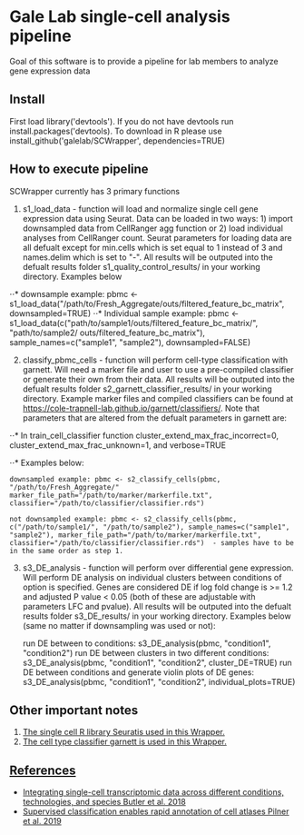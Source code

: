 
# Gale Lab single-cell analysis pipeline

Goal of this software is to provide a pipeline for lab members to analyze gene expression data


## Install 
First load library('devtools'). If you do not have devtools run install.packages('devtools). To download in R please use install_github('galelab/SCWrapper', dependencies=TRUE)

## How to execute pipeline
SCWrapper currently has 3 primary functions
1. s1_load_data - function will load and normalize single cell gene expression data using Seurat.  Data can be loaded in two ways: 1) import downsampled data from CellRanger agg function or 2) load individual analyses from CellRanger count.  Seurat parameters for loading data are all defualt except for min.cells which is set equal to 1 instead of 3 and names.delim which is set to "-".  All results will be outputed into the defualt results folder s1_quality_control_results/ in your working directory. Examples below

⋅⋅* downsample example: pbmc <- s1_load_data("/path/to/Fresh_Aggregate/outs/filtered_feature_bc_matrix", downsampled=TRUE)
⋅⋅* Individual sample example: pbmc <- s1_load_data(c("path/to/sample1/outs/filtered_feature_bc_matrix/", "path/to/sample2/ outs/filtered_feature_bc_matrix"), sample_names=c("sample1", "sample2"), downsampled=FALSE)

2. classify_pbmc_cells - function will perform cell-type classification with garnett.  Will need a marker file and user to use a pre-compiled classifier or generate their own from their data. All results will be outputed into the defualt results folder s2_garnett_classifier_results/ in your working directory.  Example marker files and compiled classifiers can be found at https://cole-trapnell-lab.github.io/garnett/classifiers/. Note that parameters that are altered from the defualt parameters in garnett are:

⋅⋅* In train_cell_classifier function cluster_extend_max_frac_incorrect=0, cluster_extend_max_frac_unknown=1, and verbose=TRUE 

⋅⋅* Examples below:

    downsampled example: pbmc <- s2_classify_cells(pbmc, "/path/to/Fresh_Aggregate/" marker_file_path="/path/to/marker/markerfile.txt", classifier="/path/to/classifier/classifier.rds")

    not downsampled example: pbmc <- s2_classify_cells(pbmc, c("/path/to/sample1/", "/path/to/sample2"), sample_names=c("sample1", "sample2"), marker_file_path="/path/to/marker/markerfile.txt", classifier="/path/to/classifier/classifier.rds")  - samples have to be in the same order as step 1.  


3. s3_DE_analysis - function will perform over differential gene expression.  Will perform DE analysis on individual clusters between conditions of option is specified. Genes are considered DE if log fold change is >= 1.2 and adjusted P value < 0.05 (both of these are adjustable with parameters LFC and pvalue). All results will be outputed into the defualt results folder s3_DE_results/ in your working directory. Examples below (same no matter if downsampling was used or not): 

    run DE between to conditions: s3_DE_analysis(pbmc, "condition1", "condition2")
    run DE between clusters in two different conditions: s3_DE_analysis(pbmc, "condition1", "condition2", cluster_DE=TRUE)
    run DE between conditions and generate violin plots of DE genes: s3_DE_analysis(pbmc, "condition1", "condition2", individual_plots=TRUE)


## Other important notes 
1.  <a href="https://satijalab.org/seurat/" target="_blank">  The single cell R library Seuratis used in this Wrapper.  
2.  <a href="https://cole-trapnell-lab.github.io/garnett/docs/" target="_blank"> The cell type classifier garnett is used in this Wrapper.

## References 
* Integrating single-cell transcriptomic data across different conditions, technologies, and species Butler et al. 2018 <a href="https://www.nature.com/articles/nbt.4096" target="_blank">
* Supervised classification enables rapid annotation of cell atlases Pilner et al. 2019 <a href="https://www.nature.com/articles/s41592-019-0535-3" target="_blank">